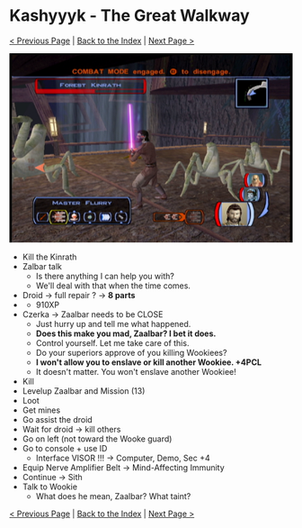 
# Kashyyyk - The Great Walkway

[< Previous Page](050_Kashyyyk.md)
| [Back to the Index](./000_Index.md)
| [Next Page >](./052_Kashyyyk.md)


![KOTOR Guide-4](../resources/images/screenshots/KOTOR%20Guide-4.png)

- Kill the Kinrath
- Zalbar talk
	- Is there anything I can help you with?
	- We'll deal with that when the time comes.
- Droid -> full repair ? -> **8 parts**
- + 910XP
- Czerka -> Zaalbar needs to be CLOSE
	- Just hurry up and tell me what happened.
	- **Does this make you mad, Zaalbar? I bet it does.**
	- Control yourself. Let me take care of this.
	- Do your superiors approve of you killing Wookiees?
	- **I won't allow you to enslave or kill another Wookiee. +4PCL**
	- It doesn't matter. You won't enslave another Wookiee!
- Kill
- Levelup Zaalbar and Mission (13)
- Loot
- Get mines
- Go assist the droid
- Wait for droid -> kill others
- Go on left (not toward the Wooke guard)
- Go to console + use ID
	- Interface VISOR !!! -> Computer, Demo, Sec +4
- Equip Nerve Amplifier Belt -> Mind-Affecting Immunity
- Continue -> Sith
- Talk to Wookie
	- What does he mean, Zaalbar? What taint?
	

[< Previous Page](050_Kashyyyk.md)
| [Back to the Index](./000_Index.md)
| [Next Page >](./052_Kashyyyk.md)

